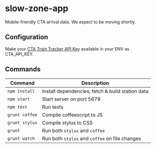 slow-zone-app
=============

Mobile-friendly CTA arrival data. We expect to be moving shortly.

## Configuration

Make your [CTA Train Tracker API Key][1] available in your ENV as CTA_API_KEY.

## Commands

| Command        | Description                                      |
| -------------- | ------------------------------------------------ |
| `npm install`  | Install dependencies; fetch & build station data |
| `npm start`    | Start server on port 5678                        |
| `npm test`     | Run tests                                        |
| `grunt coffee` | Compile coffeescript to JS                       |
| `grunt stylus` | Compile stylus to CSS                            |
| `grunt`        | Run both `stylus` and `coffee`                   |
| `grunt watch`  | Run both `stylus` and `coffee` on file changes   |

[1]: http://www.transitchicago.com/developers/traintrackerapply.aspx
